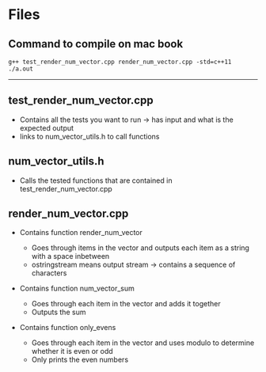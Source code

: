 # Files

## Command to compile on mac book
```
g++ test_render_num_vector.cpp render_num_vector.cpp -std=c++11
./a.out
```
---
## test\_render\_num\_vector.cpp
- Contains all the tests you want to run -> has input and what is the expected output
- links to num\_vector\_utils.h to call functions

## num\_vector\_utils.h
- Calls the tested functions that are contained in test\_render\_num\_vector.cpp

## render\_num\_vector.cpp
- Contains function render\_num\_vector
    - Goes through items in the vector and outputs each item as a string with a space inbetween
    - ostringstream means output stream -> contains a sequence of characters

- Contains function num\_vector\_sum
    - Goes through each item in the vector and adds it together
    - Outputs the sum

- Contains function only\_evens
    - Goes through each item in the vector and uses modulo to determine whether it is even or odd
    - Only prints the even numbers
